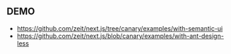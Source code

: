## DEMO

- https://github.com/zeit/next.js/tree/canary/examples/with-semantic-ui
- https://github.com/zeit/next.js/blob/canary/examples/with-ant-design-less